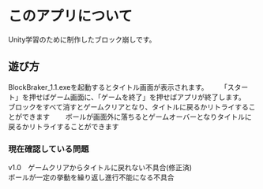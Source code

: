 # このアプリについて　　
Unity学習のために制作したブロック崩しです。　　

## 遊び方　　
BlockBraker_1.1.exeを起動するとタイトル画面が表示されます。　　
「スタート」を押せばゲーム画面に、「ゲームを終了」を押せばアプリが終了します。　　
ブロックをすべて消すとゲームクリアとなり、タイトルに戻るかリトライすることができます　　
ボールが画面外に落ちるとゲームオーバーとなりタイトルに戻るかリトライすることができます　　


### 現在確認している問題　　
v1.0　ゲームクリアからタイトルに戻れない不具合(修正済)  
      ボールが一定の挙動を繰り返し進行不能になる不具合
